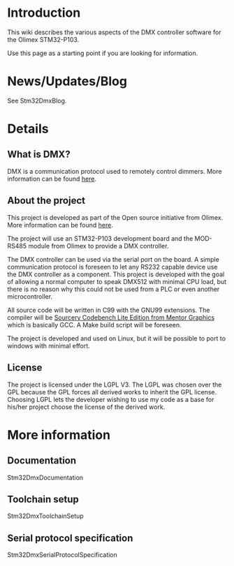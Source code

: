 # Introduction #

This wiki describes the various aspects of the DMX controller software for the Olimex STM32-P103.

Use this page as a starting point if you are looking for information.

# News/Updates/Blog #
See Stm32DmxBlog.

# Details #

## What is DMX? ##
DMX is a communication protocol used to remotely control dimmers. More information can be found [here](http://en.wikipedia.org/wiki/DMX512).

## About the project ##
This project is developed as part of the Open source initiative from Olimex. More information can be found [here](http://www.olimex.com/dev/projects.html).

The project will use an STM32-P103 development board and the MOD-RS485 module from Olimex to provide a DMX controller.

The DMX controller can be used via the serial port on the board. A simple communication protocol is foreseen to let any RS232 capable device use the DMX controller as a component. This project is developed with the goal of allowing a normal computer to speak DMX512 with minimal CPU load, but there is no reason why this could not be used from a PLC or even another microcontroller.

All source code will be written in C99 with the GNU99 extensions. The compiler will be [Sourcery Codebench Lite Edition from Mentor Graphics](http://www.mentor.com/embedded-software/sourcery-tools/sourcery-codebench/editions/lite-edition) which is basically GCC. A Make build script will be foreseen.

The project is developed and used on Linux, but it will be possible to port to windows with minimal effort.

## License ##
The project is licensed under the LGPL V3. The LGPL was chosen over the GPL because the GPL forces all derived works to inherit the GPL license. Choosing LGPL lets the developer wishing to use my code as a base for his/her project choose the license of the derived work.

# More information #

## Documentation ##
Stm32DmxDocumentation
## Toolchain setup ##
Stm32DmxToolchainSetup
## Serial protocol specification ##
Stm32DmxSerialProtocolSpecification